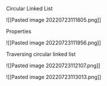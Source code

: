 Circular Linked List


![[Pasted image 20220723111805.png]]

Properties

![[Pasted image 20220723111956.png]]

Traversing circular linked list

![[Pasted image 20220723112107.png]]



![[Pasted image 20220723113013.png]]


